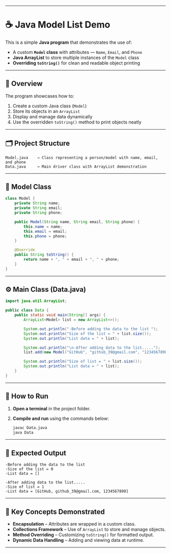 
---

# ☕ Java Model List Demo

This is a simple **Java program** that demonstrates the use of:

* A custom **`Model` class** with attributes — `Name`, `Email`, and `Phone`
* **Java ArrayList** to store multiple instances of the `Model` class
* **Overriding `toString()`** for clean and readable object printing

---

## 🧩 **Overview**

The program showcases how to:

1. Create a custom Java class (`Model`)
2. Store its objects in an `ArrayList`
3. Display and manage data dynamically
4. Use the overridden `toString()` method to print objects neatly

---

## 🗂️ **Project Structure**

```
Model.java    → Class representing a person/model with name, email, and phone
Data.java     → Main driver class with ArrayList demonstration
```

---

## 🧱 **Model Class**

```java
class Model {
    private String name;
    private String email;
    private String phone;

    public Model(String name, String email, String phone) {
        this.name = name;
        this.email = email;
        this.phone = phone;
    }

    @Override
    public String toString() {
        return name + ", " + email + ", " + phone;
    }
}
```

---

## ⚙️ **Main Class (Data.java)**

```java
import java.util.ArrayList;

public class Data {
    public static void main(String[] args) {
        ArrayList<Model> list = new ArrayList<>();

        System.out.println("-Before adding the data to the list ");
        System.out.println("Size of the list = " + list.size());
        System.out.println("List data = " + list);

        System.out.println("\n-After adding data to the list.....");
        list.add(new Model("GitHub", "github_39@gmail.com", "1234567890"));

        System.out.println("Size of list = " + list.size());
        System.out.println("List data = " + list);
    }
}
```

---

## 🚀 **How to Run**

1. **Open a terminal** in the project folder.
2. **Compile and run** using the commands below:

   ```bash
   javac Data.java
   java Data
   ```

---

## 📝 **Expected Output**

```
-Before adding the data to the list 
-Size of the list = 0
-List data = []

-After adding data to the list.....
-Size of list = 1
-List data = [GitHub, github_39@gmail.com, 1234567890]
```

---

## 🧠 **Key Concepts Demonstrated**

* **Encapsulation** – Attributes are wrapped in a custom class.
* **Collections Framework** – Use of `ArrayList` to store and manage objects.
* **Method Overriding** – Customizing `toString()` for formatted output.
* **Dynamic Data Handling** – Adding and viewing data at runtime.

---
